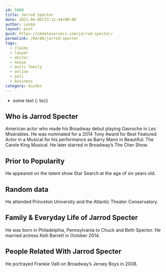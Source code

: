 ```yaml
---
id: 5968
title: Jarrod Specter
date: 2021-04-06T23:12:44+00:00
author: Laima
layout: post
guid: https://ukdataservers.com/jarrod-specter/
permalink: /04/06/jarrod-specter
tags:
  - claims
  - lawyer
  - doctor
  - house
  - multi family
  - online
  - poll
  - business
category: Guides
---
```


* some text
{: toc}


## Who is Jarrod Specter
                  
                  
                  
American actor who made his Broadway debut playing Gavroche in Les Misérables. He was nominated for a 2014 Tony Award for Best Featured Actor in a Musical for his performance as Barry Mann in Beautiful: The Carole King Musical. He later starred in Broadway&#8217;s The Cher Show.
                  
              
            
              
            
                
                
                
## Prior to Popularity
                  
                  
                  
He appeared on the talent show Star Search at the age of six years old.
                  
              
            
              
            
                
                
                
## Random data
                  
                  
                  
He attended Princeton University and the Atlantic Theater Conservatory.
                  
              
            
              
            
                
                
                
## Family & Everyday Life of Jarrod Specter
                  
                  
                  
He was born in Philadelphia, Pennsylvania to Chuck and Beth Spector. He married actress Kelli Barrett in October 2014.
                  
              
            
              
            
                
                
                
## People Related With Jarrod Specter
                  
                  
                  
He portrayed Frankie Valli on Broadway&#8217;s Jersey Boys in 2008.
                  
              
            
              
            
                
              
            
              
              
            
            
              
            
          
          
          